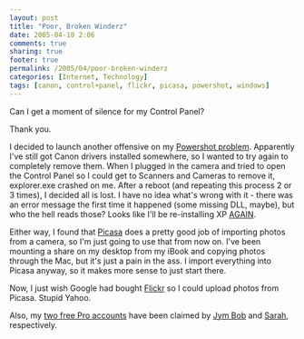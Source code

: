 ```yaml
---
layout: post
title: "Poor, Broken Winderz"
date: 2005-04-19 2:06
comments: true
sharing: true
footer: true
permalink: /2005/04/poor-broken-winderz
categories: [Internet, Technology]
tags: [canon, control+panel, flickr, picasa, powershot, windows]
---
```

Can I get a moment of silence for my Control Panel?





Thank you.

I decided to launch another offensive on my <a href="http://www.livejournal.com/users/brocklisoup/488409.html">Powershot problem</a>.  Apparently I've still got Canon drivers installed somewhere, so I wanted to try again to completely remove them.  When I plugged in the camera and tried to open the Control Panel so I could get to Scanners and Cameras to remove it, explorer.exe crashed on me.  After a reboot (and repeating this process 2 or 3 times), I decided all is lost.  I have no idea what's wrong with it - there was an error message the first time it happened (some missing DLL, maybe), but who the hell reads those?  Looks like I'll be re-installing XP <a href="/2005/03/winderz-xp-service-pack-2">AGAIN</a>.

Either way, I found that <a href="http://www.picasa.com/">Picasa</a> does a pretty good job of importing photos from a camera, so I'm just going to use that from now on.  I've been mounting a share on my desktop from my iBook and copying photos through the Mac, but it's just a pain in the ass.  I import everything into Picasa anyway, so it makes more sense to just start there.

Now, I just wish Google had bought <a href="http://www.flickr.com/photos/brockli">Flickr</a> so I could upload photos from Picasa.  Stupid Yahoo.

Also, my <a href="/2005/04/i-love-flickr-more-muffins">two free Pro accounts</a> have been claimed by <a href="http://www.flickr.com/photos/jymferrier/">Jym Bob</a> and <a href="http://www.flickr.com/photos/66254725@N00/">Sarah</a>, respectively.
